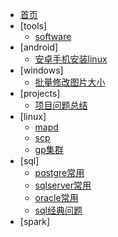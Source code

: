* [首页](/)
* [tools]
    * [software](tools/software)
* [android]
    * [安卓手机安装linux](android/安卓手机安装linux)
* [windows]
    * [批量修改图片大小](windows/批量修改图片大小)
* [projects]
    * [项目问题总结](projects/项目问题总结)
* [linux]
    * [mapd](linux/mapd)
    * [scp](linux/scp)
    * [gp集群](linux/gp集群)
* [sql]
    * [postgre常用](sql/postgre常用)
    * [sqlserver常用](sql/sqlserver常用)
    * [oracle常用](sql/oracle常用)
    * [sql经典问题](sql/sql经典问题)
* [spark]
